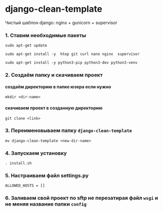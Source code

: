 # django-clean-template
Чистый шаблон django: nginx + gunicorn + supervisor

### 1. Ставим необходимые пакеты 
```
sudo apt-get update
```
```
sudo apt-get install -y  htop git curl nano nginx  supervisor
```
```
sudo apt-get install -y python3-pip python3-dev python3-venv
```
### 2. Создаём папку и скачиваем проект
#### создаём директорию в папке юзера если нужно
```
mkdir <dir-name>
```
#### скачиваем проект в созданную директорию
```
git clone <link>
```
### 3. Переименовываем папку `django-clean-template`
```
mv django-clean-template <new-dir-name>
```
### 4. Запускаем установку
```
. install.sh
```
### 5. Настраиваем файл settings.py 
```
ALLOWED_HOSTS = []
```
### 6. Заливаем свой проект по sftp не перезатирая файл `wsgi` и не меняя название папки `config` 

